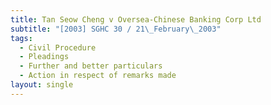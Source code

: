 ```yaml
---
title: Tan Seow Cheng v Oversea-Chinese Banking Corp Ltd
subtitle: "[2003] SGHC 30 / 21\_February\_2003"
tags:
  - Civil Procedure
  - Pleadings
  - Further and better particulars
  - Action in respect of remarks made
layout: single
---
```


